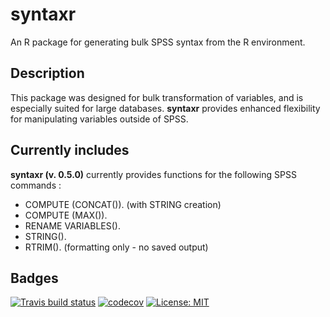 # syntaxr
An R package for generating bulk SPSS syntax from the R environment.

## Description
This package was designed for bulk transformation of variables, and is especially suited for large databases.
**syntaxr** provides enhanced flexibility for manipulating variables outside of SPSS.

## Currently includes
**syntaxr (v. 0.5.0)** currently provides functions for the following SPSS commands :
- COMPUTE (CONCAT()). (with STRING creation)
- COMPUTE (MAX()).
- RENAME VARIABLES().
- STRING().
- RTRIM(). (formatting only - no saved output)

## Badges
[![Travis build status](https://travis-ci.org/greenmeen/syntaxr.svg?branch=master)](https://travis-ci.org/greenmeen/syntaxr)
[![codecov](https://codecov.io/gh/greenmeen/syntaxr/branch/master/graph/badge.svg)](https://codecov.io/gh/greenmeen/syntaxr)
[![License: MIT](https://img.shields.io/badge/License-MIT-yellow.svg)](https://opensource.org/licenses/MIT)
